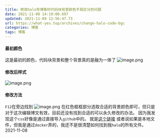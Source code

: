 ```yaml
---
title: 修改halo写博客时代码块背景颜色不易区分的问题
date: 2021-11-08 14:19:00.697
updated: 2021-11-09 12:56:47.73
url: https://what-yes.top/archives/change-halo-code-bgc
categories: 博客
tags: 博客
---
```


#### 最初颜色
这是最初的颜色，代码块背景和整个背景真的是融为一体了
![image.png](/upload/2021/11/image-b8bec5f52e41469c864cbabe66d0d158.png)
#### 修改后样式
![image.png](/upload/2021/11/image-aae7bc5cb53d4a24ace8fac4b6c9bb41.png)
#### 修改方法
`F12`在旁边找到
![image.png](/upload/2021/11/image-9917d73370cd4cf0b8eb2a979c558737.png)
在红色框框部分选取合适的背景颜色即可，但只是对于这次编辑博文有效，目前还没有找到合适的可以永久修改的办法。
因为我发现这个`css`好像是通过直接导入`github`中的。
就是[这个链接](https://cdn.jsdelivr.net/gh/cdnjs/cdnjs@master/ajax/libs/github-markdown-css/3.0.1/github-markdown.css)
或者说如果是本地文件，但我是通过`docker`弄的，我还不是很清楚如何找到我`halo`的所有文件。
2021-11-08